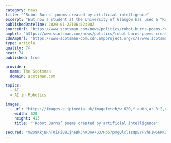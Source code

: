 ```yaml
---
category: news
title: "‘Robot Burns’ poems created by artificial intelligence"
excerpt: "But now a student at the University of Glasgow has used a “Robot Burns” artificial intelligence (AI) poem generator programme to create almost “instant works” by Robert Burns, in honour of a fellow student, Chris, who took his own life on Burns Day, on 25 January 2016. Perry Gibson, who is studying for a PhD in computing science ..."
publishedDateTime: 2020-01-22T06:52:00Z
sourceUrl: "https://www.scotsman.com/news/politics/robot-burns-poems-created-by-artificial-intelligence-1-5078792"
ampUrl: "https://www.scotsman.com/news/politics/robot-burns-poems-created-by-artificial-intelligence-1-5078792/amp"
cdnAmpUrl: "https://www-scotsman-com.cdn.ampproject.org/c/s/www.scotsman.com/news/politics/robot-burns-poems-created-by-artificial-intelligence-1-5078792/amp"
type: article
quality: 74
heat: 74
published: true

provider:
  name: The Scotsman
  domain: scotsman.com

topics:
  - AI
  - AI in Robotics

images:
  - url: "https://images-e.jpimedia.uk/imagefetch/w_620,f_auto,ar_3:2,q_auto:low,c_fill/if_h_lte_200,c_mfit,h_201/https://www.scotsman.com/webimage/1.5078791.1579641847!/image/image.jpg"
    width: 620
    height: 413
    title: "‘Robot Burns’ poems created by artificial intelligence"

secured: "m2s9KkjBRnT0iFiBBIjheBk3hKDoA+u3/Hb57pXgQlcl1zQpEYPVhFIwS6RKDhwCzSnJ5XQrxsPnNCb6ZnxZCpE/l3pACKSwPiTNwZu0GuSGmhO+CKZGrTYWCZaPRHX6zoF57gyX9BVGZ543zTm/GO1t8QOdx+kNwmy0xX9wgCo/dwIwuX+impmG3IbrtuaWxjv5I6zVlDTMbbELjS/2UPL0/15OuHPdHxjHOioXqHUMNo7er5O6g99xQA/kcCeIgaKsSxwZfC9lrvdgNfF5fS8nhVeoLA+/F5tnNHaeCJsoicUNYMzyRFgqJe30iC3Na56bw0lekf6rDV4q7zCN1Dljb4/Eeag471HsE9qdjJ0U30SNcOnsuBu5sSAOqALKXSuoz8D9RfJ2f/30t3JNVRfQ+ZaoGEIPP49yi5F6krX2lZ1gLEemyQBC8J4v0qxVrENVJ2ZiKdZz4cx4jTRcqw==;D9EF9XYxc8LXRXQDLQAT/w=="
---
```



